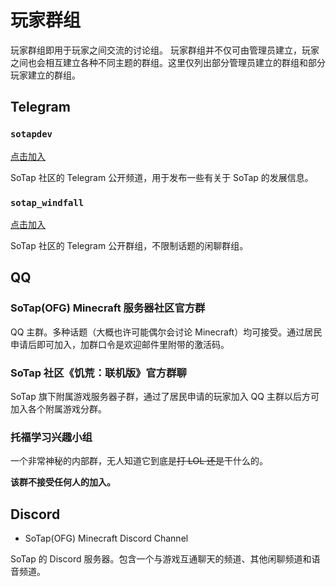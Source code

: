 # 玩家群组

玩家群组即用于玩家之间交流的讨论组。
玩家群组并不仅可由管理员建立，玩家之间也会相互建立各种不同主题的群组。这里仅列出部分管理员建立的群组和部分玩家建立的群组。

## Telegram

### `sotapdev`

[点击加入](//t.me/sotapdev)

SoTap 社区的 Telegram 公开频道，用于发布一些有关于 SoTap 的发展信息。

### `sotap_windfall`

[点击加入](//t.me/sotap_windfall)

SoTap 社区的 Telegram 公开群组，不限制话题的闲聊群组。

## QQ

### SoTap(OFG) Minecraft 服务器社区官方群

QQ 主群。多种话题（大概也许可能偶尔会讨论 Minecraft）均可接受。通过居民申请后即可加入，加群口令是欢迎邮件里附带的激活码。

### SoTap 社区《饥荒：联机版》官方群聊

SoTap 旗下附属游戏服务器子群，通过了居民申请的玩家加入 QQ 主群以后方可加入各个附属游戏分群。

### 托福学习兴趣小组

一个非常神秘的内部群，无人知道它到底是~~打 LOL 还是~~干什么的。

**该群不接受任何人的加入。**

## Discord

- SoTap(OFG) Minecraft Discord Channel

SoTap 的 Discord 服务器。包含一个与游戏互通聊天的频道、其他闲聊频道和语音频道。

